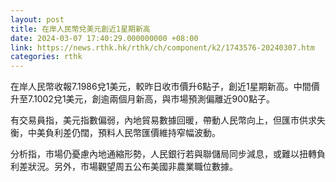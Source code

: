 ```yaml
---
layout: post
title: 在岸人民幣兌美元創近1星期新高
date: 2024-03-07 17:40:29.000000000 +08:00
link: https://news.rthk.hk/rthk/ch/component/k2/1743576-20240307.htm
categories: rthk
---
```


在岸人民幣收報7.1986兌1美元，較昨日收市價升6點子，創近1星期新高。中間價升至7.1002兌1美元，創逾兩個月新高，與市場預測偏離近900點子。

有交易員指，美元指數偏弱，內地貿易數據回暖，帶動人民幣向上，但匯市供求失衡，中美負利差仍闊，預料人民幣匯價維持窄幅波動。

分析指，市場仍憂慮內地通縮形勢，人民銀行若與聯儲局同步減息，或難以扭轉負利差狀況。另外，市場觀望周五公布美國非農業職位數據。
